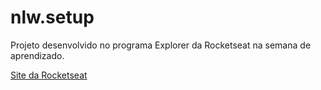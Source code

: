 # nlw.setup
Projeto desenvolvido no programa Explorer da Rocketseat na semana de aprendizado.

[Site da Rocketseat](https://www.rocketseat.com.br)
